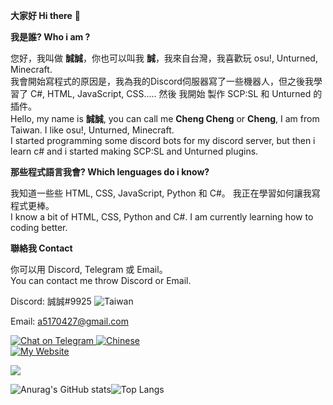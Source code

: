 **大家好 Hi there** 👋

**我是誰? Who i am ?**

您好，我叫做 **誠誠**，你也可以叫我 **誠**，我來自台灣，我喜歡玩 osu!, Unturned, Minecraft.<br>
我會開始寫程式的原因是，我為我的Discord伺服器寫了一些機器人，但之後我學習了 C#, HTML, JavaScript, CSS..... 然後 我開始 製作 SCP:SL 和 Unturned 的插件。<br>
Hello, my name is **誠誠**, you can call me **Cheng Cheng** or **Cheng**, I am from Taiwan. I like osu!, Unturned, Minecraft.<br>
I started programming some discord bots for my discord server, but then i learn c# and i started making SCP:SL and Unturned plugins.

**那些程式語言我會? Which lenguages do i know?**

我知道一些些 HTML, CSS, JavaScript, Python 和 C#。 我正在學習如何讓我寫程式更棒。<br>
I know a bit of HTML, CSS, Python and C#. I am currently learning how to coding better.

**聯絡我 Contact**

你可以用 Discord, Telegram 或 Email。<br>
You can contact me throw Discord or Email.

Discord: 誠誠#9925 <img src="https://img.shields.io/badge/-Taiwan-ff1f4b" alt="Taiwan">

Email: a5170427@gmail.com

<a href="https://t.me/+lHO7epHtC3NlYTNl">
  <img src="https://img.shields.io/badge/-Chat%20on%20Telegram-blue" alt="Chat on Telegram"> <img src="https://img.shields.io/badge/-Chat%20Use%20Chinese-yellow" alt="Chinese">
</a><br>

<a href="https://tw527e.github.io">
  <img src="https://img.shields.io/badge/-My%20Website-brightgreen" alt="My Website">
</a><br>

![](https://komarev.com/ghpvc/?username=TW527E&color=blueviolet)

![Anurag's GitHub stats](https://github-readme-stats.vercel.app/api?username=TW527E&theme=tokyonight&show_icons=true)![Top Langs](https://github-readme-stats.vercel.app/api/top-langs/?username=TW527E&layout=compact&theme=tokyonight)
